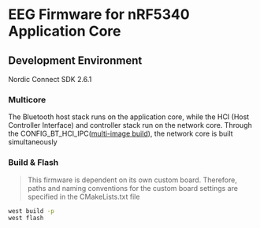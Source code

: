 # EEG Firmware for nRF5340 Application Core

## Development Environment

Nordic Connect SDK 2.6.1

### Multicore

The Bluetooth host stack runs on the application core, while the HCI (Host Controller Interface) and controller stack run on the network core.
Through the CONFIG_BT_HCI_IPC([multi-image build](https://docs.nordicsemi.com/bundle/ncs-2.5.2/page/nrf/device_guides/working_with_nrf/nrf53/nrf5340.html#multi-image_builds)), the network core is built simultaneously

### Build & Flash

> This firmware is dependent on its own custom board. Therefore, paths and naming conventions for the custom board settings are specified in the CMakeLists.txt file

```bash
west build -p
west flash
```
